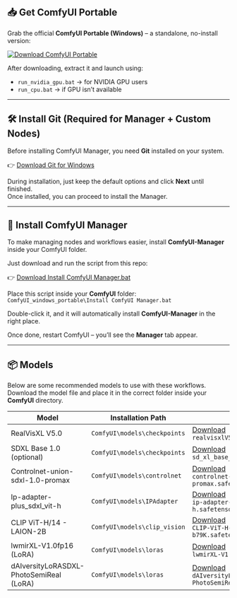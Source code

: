 ## 📥 Get ComfyUI Portable  

Grab the official **ComfyUI Portable (Windows)** – a standalone, no-install version:  

[![Download ComfyUI Portable](https://img.shields.io/badge/Download–Latest-green.svg)](https://github.com/comfyanonymous/ComfyUI/releases/latest)  

After downloading, extract it and launch using:  
- `run_nvidia_gpu.bat` → for NVIDIA GPU users  
- `run_cpu.bat` → if GPU isn’t available  

---

## 🛠 Install Git (Required for Manager + Custom Nodes)  

Before installing ComfyUI Manager, you need **Git** installed on your system.  

👉 [Download Git for Windows](https://git-scm.com/download/win)  

During installation, just keep the default options and click **Next** until finished.  
Once installed, you can proceed to install the Manager.  

---

## 🔌 Install ComfyUI Manager  

To make managing nodes and workflows easier, install **ComfyUI-Manager** inside your ComfyUI folder.  

Just download and run the script from this repo:  

👉 [Download Install ComfyUI Manager.bat](https://github.com/MeroZy-A-K/ComfyUI-Workflows/blob/main/Install%20ComfyUI%20Manager.bat)  

Place this script inside your **ComfyUI** folder:  
`ComfyUI_windows_portable\Install ComfyUI Manager.bat`  

Double-click it, and it will automatically install **ComfyUI-Manager** in the right place.  

Once done, restart ComfyUI – you’ll see the **Manager** tab appear.  

---

## 📦 Models  

Below are some recommended models to use with these workflows.  
Download the model file and place it in the correct folder inside your **ComfyUI** directory.  

| Model            | Installation Path                  | Download |
|------------------|------------------------------------|----------|
| RealVisXL V5.0   | `ComfyUI\models\checkpoints`       | [Download](https://civitai.com/api/download/models/789646?type=Model&format=SafeTensor&size=full&fp=fp16)<br>`realvisxlV50_v50Bakedvae.safetensors` |
| SDXL Base 1.0 (optional)   | `ComfyUI\models\checkpoints`       | [Download](https://huggingface.co/stabilityai/stable-diffusion-xl-base-1.0/resolve/main/sd_xl_base_1.0.safetensors?download=true)<br>`sd_xl_base_1.0.safetensors` |
| Controlnet-union-sdxl-1.0-promax   | `ComfyUI\models\controlnet`       | [Download](https://huggingface.co/xinsir/controlnet-union-sdxl-1.0/resolve/main/diffusion_pytorch_model_promax.safetensors?download=true)<br>`controlnet-union-sdxl-1.0-promax.safetensors` |
| Ip-adapter-plus_sdxl_vit-h   | `ComfyUI\models\IPAdapter`       | [Download](https://huggingface.co/h94/IP-Adapter/resolve/main/sdxl_models/ip-adapter-plus_sdxl_vit-h.safetensors?download=true)<br>`ip-adapter-plus_sdxl_vit-h.safetensors` |
| CLIP ViT-H/14 - LAION-2B   | `ComfyUI\models\clip_vision`       | [Download](https://huggingface.co/laion/CLIP-ViT-H-14-laion2B-s32B-b79K/resolve/main/open_clip_model.safetensors?download=true)<br>`CLIP-ViT-H-14-laion2B-s32B-b79K.safetensors` |
| lwmirXL-V1.0fp16 (LoRA)   | `ComfyUI\models\loras`       | [Download](https://civitai.com/api/download/models/128403?type=Model&format=SafeTensor)<br>`lwmirXL-V1.0fp16.safetensors` |
| dAIversityLoRASDXL-PhotoSemiReal (LoRA)   | `ComfyUI\models\loras`       | [Download](https://huggingface.co/mnemic/dAIversityLoRASDXL-PhotoSemiReal-SDXL-LoRA/resolve/main/dAIversityLoRASDXL-PhotoSemiReal.safetensors?download=true)<br>`dAIversityLoRASDXL-PhotoSemiReal.safetensors` |


